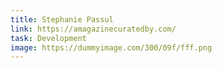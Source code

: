 ```yaml
---
title: Stephanie Passul
link: https://amagazinecuratedby.com/
task: Development
image: https://dummyimage.com/300/09f/fff.png
---
```

